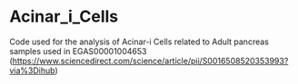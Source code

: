 # Acinar_i_Cells
Code used for the analysis of Acinar-i Cells related to Adult pancreas samples used in EGAS00001004653 (https://www.sciencedirect.com/science/article/pii/S0016508520353993?via%3Dihub)
